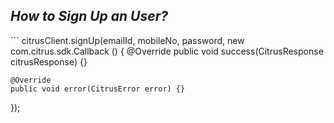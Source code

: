 <h2><i>How to Sign Up an User?</i></h2>
```
  citrusClient.signUp(emailId, mobileNo, password, new com.citrus.sdk.Callback <CitrusResponse > () {
     @Override
    public void success(CitrusResponse citrusResponse) {}

    @Override
    public void error(CitrusError error) {}
  });
  ```
